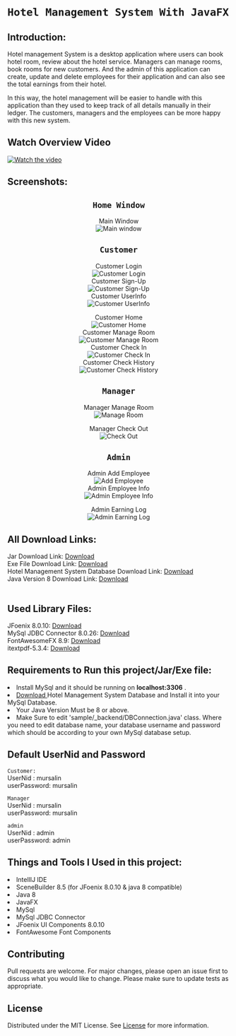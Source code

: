 # `Hotel Management System With JavaFX`<br>

## Introduction:

Hotel management System is a desktop application where users
can book hotel room, review about the hotel service. Managers
can manage rooms, book rooms for new customers. And the admin of this application can create,
update and delete employees for their application and can also
see the total earnings from their hotel.

In this way, the hotel management will be easier to handle
with this application than they used to keep track of all details
manually in their ledger. The customers, managers and the
employees can be more happy with this new system.

## Watch Overview Video

[![Watch the video](screenshots/Capture.PNG "Watch Video")](https://www.youtube.com/watch?v=bqJYexRSPCA)

## Screenshots:
<div align = center>

## `Home Window`

Main Window <br>
![Main window](screenshots/Main.PNG "Hotel Management System")
## `Customer`

Customer Login <br>
![Customer Login](screenshots/Customer0.PNG "Customer Login") <br>
Customer Sign-Up<br>
![Customer Sign-Up](screenshots/Customer00.PNG "Customer Sign-Up") <br>
Customer UserInfo<br>
![Customer UserInfo](screenshots/Customer000.PNG "Customer UserInfo") <br>

[comment]: <> (Customer UserInfo Edit<br>)
[comment]: <> (![UserInfo Edit]&#40;screenshots/Customer0000.PNG "UserInfo Edit"&#41; <br>)
Customer Home<br>
![Customer Home](screenshots/Customer1.PNG "Customer Home") <br>
Customer Manage Room<br>
![Customer Manage Room](screenshots/Customer2.PNG "Customer Manage Room") <br>
Customer Check In<br>
![Customer Check In](screenshots/Customer3.PNG "Customer Check In") <br>
Customer Check History<br>
![Customer Check History](screenshots/Customer4.PNG "Customer Check History") <br>

## `Manager`

[comment]: <> (Manager Home <br>)
[comment]: <> (![Manager Home]&#40;screenshots/Manager0.PNG "Manager Home"&#41; <br>)
Manager Manage Room <br>
![Manage Room](screenshots/Manager1.PNG "Manager Manage Room") <br>

[comment]: <> (Manager Check In <br>)

[comment]: <> (![Check In]&#40;screenshots/Manager2.PNG "Manager Check In"&#41; <br>)
Manager Check Out <br>
![Check Out](screenshots/Manager3.PNG "Manager Check Out") <br>

[comment]: <> (Manager Check History <br>)

[comment]: <> (![Check History]&#40;screenshots/Manager4.PNG "Manager Check History"&#41; <br>)

## `Admin`

[comment]: <> (Admin Home <br>)

[comment]: <> (![Admin Home]&#40;screenshots/Admin0.PNG "Admin Home"&#41; <br>)
Admin Add Employee <br>
![Add Employee](screenshots/Admin1.PNG "Add Employee") <br>
Admin Employee Info <br>
![Admin Employee Info](screenshots/Admin2.PNG "Admin Employee Info") <br>

[comment]: <> (Admin Customer Info <br>)

[comment]: <> (![Admin Customer Info]&#40;screenshots/Admin3.PNG "Admin Customer Info"&#41; <br>)
Admin Earning Log <br>
![Admin Earning Log](screenshots/Admin4.PNG "Admin Earning Log") <br>

  </div>

## All Download Links:

Jar Download Link: <a href = "https://github.com/Rakib-Hasan-455/Hotel_Management_System-JavaFx/raw/master/Hotel_Management_System%20JavaFx.jar"> Download </a><br>
Exe File Download Link: <a href = "https://github.com/Rakib-Hasan-455/Hotel_Management_System-JavaFx/raw/master/Hotel_Management_System.exe"> Download </a><br>
Hotel Management System Database Download Link:  <a href = "https://downgit.github.io/#/home?url=https://github.com/Rakib-Hasan-455/Hotel_Management_System-JavaFx/blob/master/Hotel_Management_System.sql"> Download </a><br>
Java Version 8 Download Link: <a href = "https://www.oracle.com/java/technologies/javase/javase8u211-later-archive-downloads.html"> Download </a><br>
<br>

## Used Library Files:

JFoenix 8.0.10: <a href = "https://github.com/Rakib-Hasan-455/Hotel_Management_System-JavaFx/raw/master/lib/jfoenix-8.0.10.jar"> Download </a><br>
MySql JDBC Connector 8.0.26:  <a href = "https://github.com/Rakib-Hasan-455/Hotel_Management_System-JavaFx/raw/master/lib/mysql-connector-java-8.0.26.jar"> Download </a><br>
FontAwesomeFX 8.9:  <a href = "https://github.com/Rakib-Hasan-455/Hotel_Management_System-JavaFx/raw/master/lib/fontawesomefx-8.9.jar"> Download </a><br>
itextpdf-5.3.4:  <a href = "https://github.com/Rakib-Hasan-455/Hotel_Management_System-JavaFx/raw/master/lib/itextpdf-5.3.4.jar"> Download </a><br>


## Requirements to Run this project/Jar/Exe file:
<li>Install MySql and it should be running on <b>localhost:3306</b>  .</li>
<li><a href = "https://downgit.github.io/#/home?url=https://github.com/Rakib-Hasan-455/Hotel_Management_System-JavaFx/blob/master/Hotel_Management_System.sql"> Download </a> 
 Hotel Management System Database and Install it into your MySql Database.</li>
<li> Your Java Version Must be 8 or above.</li>
<li> Make Sure to edit 'sample/_backend/DBConnection.java' class. Where you need to edit database name, your database username and password which should be according to your own MySql database setup.</li>

## Default UserNid and Password

`Customer:`<br>
UserNid     : mursalin <br>
userPassword: mursalin <br>

`Manager` <br>
UserNid     : mursalin <br>
userPassword: mursalin <br>

`admin` <br>
UserNid     : admin <br>
userPassword: admin <br>


## Things and Tools I Used in this project:
<li> IntellIJ IDE </li>
<li> SceneBuilder 8.5 (for JFoenix 8.0.10 & java 8 compatible) </li>
<li> Java 8 </li>
<li> JavaFX </li>
<li> MySql </li>
<li> MySql JDBC Connector </li>
<li> JFoenix UI Components 8.0.10 </li>
<li> FontAwesome Font Components </li>

## Contributing
Pull requests are welcome. For major changes, please open an issue first to discuss what you would like to change.
Please make sure to update tests as appropriate.

## License
Distributed under the MIT License. See [License](LICENSE) for more information.
